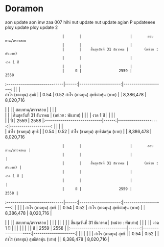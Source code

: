 # Doramon
aon update
aon inw zaa 007 hihi
nut update
nut update agian
P updateeee
ploy update
ploy update 2

                              |       |                      |       สอบทาน/ตรวจสอบ 
                              |       |                      |                      
                              |       |    สิ้นสุดวันที่ 31 ธันวาคม |       (หน่วย : พันบาท) 
                              |       |                      |              งวด 1 ปี 
                              |       |                      |                      
                              |     ปี |                 2559 |                 2558 
:-----------------------------|------:|---------------------:|---------------------:
                              |       |                      |                      
 กำไร (ขาดทุน) สุทธิ             |       |                 0.54 |                 0.52 
 กำไร (ขาดทุน) สุทธิต่อหุ้น (บาท)   |       |            8,386,478 |            8,020,716 

|                              |       |                      |       สอบทาน/ตรวจสอบ 
|                              |       |                      |                      
|                              |       |    สิ้นสุดวันที่ 31 ธันวาคม |       (หน่วย : พันบาท) 
|                              |       |                      |              งวด 1 ปี 
|                              |       |                      |                      
|                              |     ปี |                 2559 |                 2558 
|:-----------------------------|------:|---------------------:|---------------------:
|                              |       |                      |                      
| กำไร (ขาดทุน) สุทธิ             |       |                 0.54 |                 0.52 
| กำไร (ขาดทุน) สุทธิต่อหุ้น (บาท)   |       |            8,386,478 |            8,020,716 

                              |       |                      |       สอบทาน/ตรวจสอบ |
                              |       |                      |                      |
                              |       |    สิ้นสุดวันที่ 31 ธันวาคม |       (หน่วย : พันบาท) |
                              |       |                      |              งวด 1 ปี |
                              |       |                      |                      |
                              |     ปี |                 2559 |                 2558 |
:-----------------------------|------:|---------------------:|---------------------:|
                              |       |                      |                      |
 กำไร (ขาดทุน) สุทธิ             |       |                 0.54 |                 0.52 |
 กำไร (ขาดทุน) สุทธิต่อหุ้น (บาท)   |       |            8,386,478 |            8,020,716 |
 
 |                              |       |                      |       สอบทาน/ตรวจสอบ |
|                              |       |                      |                      |
|                              |       |    สิ้นสุดวันที่ 31 ธันวาคม |       (หน่วย : พันบาท) |
|                              |       |                      |              งวด 1 ปี |
|                              |       |                      |                      |
|                              |     ปี |                 2559 |                 2558 |
|:-----------------------------|------:|---------------------:|---------------------:|
|                              |       |                      |                      |
| กำไร (ขาดทุน) สุทธิ             |       |                 0.54 |                 0.52 |
| กำไร (ขาดทุน) สุทธิต่อหุ้น (บาท)   |       |            8,386,478 |            8,020,716 |
